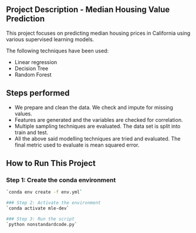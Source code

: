 ## Project Description - Median Housing Value Prediction
This project focuses on predicting median housing prices in California using various supervised learning models. 

The following techniques have been used: 

 - Linear regression
 - Decision Tree
 - Random Forest

## Steps performed
 - We prepare and clean the data. We check and impute for missing values.
 - Features are generated and the variables are checked for correlation.
 - Multiple sampling techniques are evaluated. The data set is split into train and test.
 - All the above said modelling techniques are tried and evaluated. The final metric used to evaluate is mean squared error.


## How to Run This Project

### Step 1: Create the conda environment
```bash
`conda env create -f env.yml`

### Step 2: Activate the environment
`conda activate mle-dev`

### Step 3: Run the script
`python nonstandardcode.py`

```